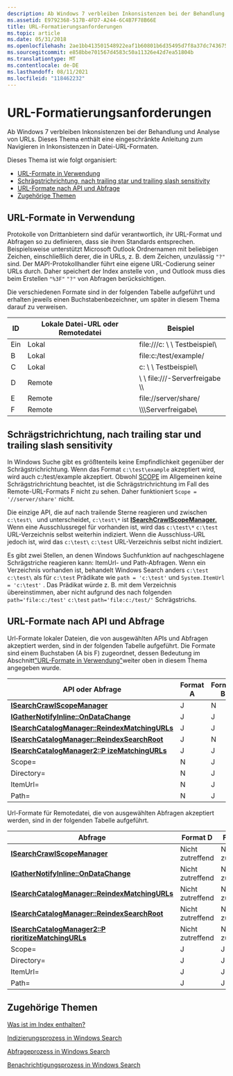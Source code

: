 ```yaml
---
description: Ab Windows 7 verbleiben Inkonsistenzen bei der Behandlung und Analyse von URLs. Dieses Thema enthält eine eingeschränkte Anleitung zum Navigieren in Inkonsistenzen in Datei-URL-Formaten.
ms.assetid: E9792368-517B-4FD7-A244-6C4B7F78B66E
title: URL-Formatierungsanforderungen
ms.topic: article
ms.date: 05/31/2018
ms.openlocfilehash: 2ae1bb413501548922eaf1b60801b6d35495d7f8a37dc743675052d4e0e5bae4
ms.sourcegitcommit: e858bbe701567d4583c50a11326e42d7ea51804b
ms.translationtype: MT
ms.contentlocale: de-DE
ms.lasthandoff: 08/11/2021
ms.locfileid: "118462232"
---
```

# <a name="url-formatting-requirements"></a>URL-Formatierungsanforderungen

Ab Windows 7 verbleiben Inkonsistenzen bei der Behandlung und Analyse von URLs. Dieses Thema enthält eine eingeschränkte Anleitung zum Navigieren in Inkonsistenzen in Datei-URL-Formaten.

Dieses Thema ist wie folgt organisiert:

-   [URL-Formate in Verwendung](#url-formats-in-use)
-   [Schrägstrichrichtung, nach trailing star und trailing slash sensitivity](#slash-direction-trailing-star-and-trailing-slash-sensitivity)
-   [URL-Formate nach API und Abfrage](#url-formats-by-api-and-query)
-   [Zugehörige Themen](#related-topics)

## <a name="url-formats-in-use"></a>URL-Formate in Verwendung

Protokolle von Drittanbietern sind dafür verantwortlich, ihr URL-Format und Abfragen so zu definieren, dass sie ihren Standards entsprechen. Beispielsweise unterstützt Microsoft Outlook Ordnernamen mit beliebigen Zeichen, einschließlich derer, die in URLs, z. B. dem Zeichen, unzulässig `"?"` sind. Der MAPI-Protokollhandler führt eine eigene URL-Codierung seiner URLs durch. Daher speichert der Index anstelle von , und Outlook muss dies beim Erstellen `"%3F"` `"?"` von Abfragen berücksichtigen.

Die verschiedenen Formate sind in der folgenden Tabelle aufgeführt und erhalten jeweils einen Buchstabenbezeichner, um später in diesem Thema darauf zu verweisen.



| ID  | Lokale Datei-URL oder Remotedatei | Beispiel                     |
|-----|--------------------------|-----------------------------|
| Ein   | Lokal                    | file:///c: \\ \\ Testbeispiel\\ |
| B   | Lokal                    | file:c:/test/example/       |
| C   | Lokal                    | c: \\ \\ Testbeispiel\\         |
| D   | Remote                   | \\ \\ file:///-Serverfreigabe \\\\ |
| E   | Remote                   | file://server/share/        |
| F   | Remote                   | \\\\\\Serverfreigabe\\         |



 

## <a name="slash-direction-trailing-star-and-trailing-slash-sensitivity"></a>Schrägstrichrichtung, nach trailing star und trailing slash sensitivity

In Windows Suche gibt es größtenteils keine Empfindlichkeit gegenüber der Schrägstrichrichtung. Wenn das Format `c:\test\example` akzeptiert wird, wird auch c:/test/example akzeptiert. Obwohl [SCOPE](-search-sql-folderdepth.md) im Allgemeinen keine Schrägstrichrichtung beachtet, ist die Schrägstrichrichtung im Fall des Remote-URL-Formats F nicht zu sehen. Daher funktioniert `Scope = '//server/share'` nicht.

Die einzige API, die auf nach trailende Sterne reagieren und zwischen `c:\test\ ` und unterscheidet, `c:\test\*` ist [**ISearchCrawlScopeManager.**](/windows/desktop/api/Searchapi/nn-searchapi-isearchcrawlscopemanager) Wenn eine Ausschlussregel für vorhanden ist, wird das `c:\test\*` `c:\test` URL-Verzeichnis selbst weiterhin indiziert. Wenn die Ausschluss-URL jedoch ist, wird das `c:\test\` `c:\test` URL-Verzeichnis selbst nicht indiziert.

Es gibt zwei Stellen, an denen Windows Suchfunktion auf nachgeschlagene Schrägstriche reagieren kann: ItemUrl- und Path-Abfragen. Wenn ein Verzeichnis vorhanden ist, behandelt Windows Search anders `c:\test` `c:\test\` als für `c:\test` Prädikate wie `path = 'c:\test'` und `System.ItemUrl = 'c:\test'` . Das Prädikat würde z. B. mit dem Verzeichnis übereinstimmen, aber nicht aufgrund des nach folgenden `path='file:c:/test'` `c:\test` `path='file:c:/test/'` Schrägstrichs.

## <a name="url-formats-by-api-and-query"></a>URL-Formate nach API und Abfrage

Url-Formate lokaler Dateien, die von ausgewählten APIs und Abfragen akzeptiert werden, sind in der folgenden Tabelle aufgeführt. Die Formate sind einem Buchstaben (A bis F) zugeordnet, dessen Bedeutung im Abschnitt["URL-Formate in Verwendung"](#url-formats-in-use)weiter oben in diesem Thema angegeben wurde.



| API oder Abfrage                                                                                                    | Format A | Format B | Format C |
|-----------------------------------------------------------------------------------------------------------------|----------|----------|----------|
| [**ISearchCrawlScopeManager**](/windows/desktop/api/Searchapi/nn-searchapi-isearchcrawlscopemanager)                                            | J        | N        | J        |
| [**IGatherNotifyInline::OnDataChange**](/previous-versions/windows/desktop/legacy/bb231472(v=vs.85))                           | J        | J        | J        |
| [**ISearchCatalogManager::ReindexMatchingURLs**](/windows/desktop/api/Searchapi/nf-searchapi-isearchcatalogmanager-reindexmatchingurls)         | J        | J        | J        |
| [**ISearchCatalogManager::ReindexSearchRoot**](/windows/desktop/api/Searchapi/nf-searchapi-isearchcatalogmanager-reindexsearchroot)             | J        | N        | N        |
| [**ISearchCatalogManager2::P izeMatchingURLs**](/windows/desktop/api/Searchapi/nf-searchapi-isearchcatalogmanager2-prioritizematchingurls) | J        | J        | J        |
| Scope=                                                                                                          | N        | J        | J        |
| Directory=                                                                                                      | N        | J        | J        |
| ItemUrl=                                                                                                        | N        | J        | J        |
| Path=                                                                                                           | N        | J        | J        |



 

Url-Formate für Remotedatei, die von ausgewählten Abfragen akzeptiert werden, sind in der folgenden Tabelle aufgeführt.



| Abfrage                                                                                                           | Format D | Format E | Format F |
|-----------------------------------------------------------------------------------------------------------------|----------|----------|----------|
| [**ISearchCrawlScopeManager**](/windows/desktop/api/Searchapi/nn-searchapi-isearchcrawlscopemanager)                                            | Nicht zutreffend      | Nicht zutreffend      | Nicht zutreffend      |
| [**IGatherNotifyInline::OnDataChange**](/previous-versions/windows/desktop/legacy/bb231472(v=vs.85))                           | Nicht zutreffend      | Nicht zutreffend      | Nicht zutreffend      |
| [**ISearchCatalogManager::ReindexMatchingURLs**](/windows/desktop/api/Searchapi/nf-searchapi-isearchcatalogmanager-reindexmatchingurls)         | Nicht zutreffend      | Nicht zutreffend      | Nicht zutreffend      |
| [**ISearchCatalogManager::ReindexSearchRoot**](/windows/desktop/api/Searchapi/nf-searchapi-isearchcatalogmanager-reindexsearchroot)             | Nicht zutreffend      | Nicht zutreffend      | Nicht zutreffend      |
| [**ISearchCatalogManager2::P rioritizeMatchingURLs**](/windows/desktop/api/Searchapi/nf-searchapi-isearchcatalogmanager2-prioritizematchingurls) | Nicht zutreffend      | Nicht zutreffend      | Nicht zutreffend      |
| Scope=                                                                                                          | J        | J        | J        |
| Directory=                                                                                                      | J        | J        | J        |
| ItemUrl=                                                                                                        | J        | J        | J        |
| Path=                                                                                                           | J        | J        | J        |



 

## <a name="related-topics"></a>Zugehörige Themen

<dl> <dt>

[Was ist im Index enthalten?](-search-indexing-process-overview.md)
</dt> <dt>

[Indizierungsprozess in Windows Search](-search-indexing-process-overview.md)
</dt> <dt>

[Abfrageprozess in Windows Search](querying-process--windows-search-.md)
</dt> <dt>

[Benachrichtigungsprozess in Windows Search](-search-3x-wds-support.md)
</dt> </dl>

 

 
